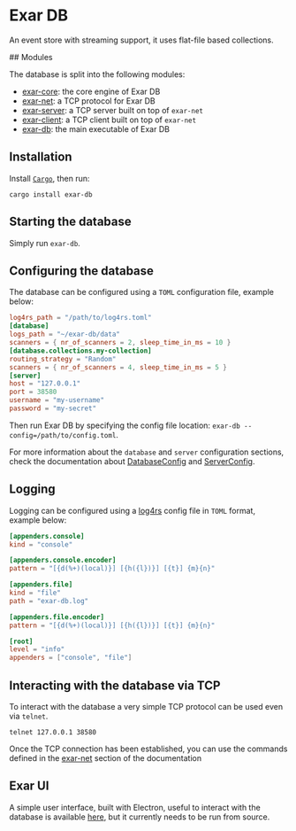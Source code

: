 # Exar DB

An event store with streaming support, it uses flat-file based collections.

## Modules

The database is split into the following modules:

- [exar-core](https://github.com/bfil/exar-db/tree/master/exar-core): the core engine of Exar DB
- [exar-net](https://github.com/bfil/exar-db/tree/master/exar-net): a TCP protocol for Exar DB
- [exar-server](https://github.com/bfil/exar-db/tree/master/exar-server): a TCP server built on top of `exar-net`
- [exar-client](https://github.com/bfil/exar-db/tree/master/exar-client): a TCP client built on top of `exar-net`
- [exar-db](https://github.com/bfil/exar-db/tree/master/exar-db): the main executable of Exar DB

## Installation

Install [`Cargo`](https://crates.io/install), then run:

```
cargo install exar-db
```

## Starting the database

Simply run `exar-db`.

## Configuring the database

The database can be configured using a `TOML` configuration file, example below:

```toml
log4rs_path = "/path/to/log4rs.toml"
[database]
logs_path = "~/exar-db/data"
scanners = { nr_of_scanners = 2, sleep_time_in_ms = 10 }
[database.collections.my-collection]
routing_strategy = "Random"
scanners = { nr_of_scanners = 4, sleep_time_in_ms = 5 }
[server]
host = "127.0.0.1"
port = 38580
username = "my-username"
password = "my-secret"
```

Then run Exar DB by specifying the config file location: `exar-db --config=/path/to/config.toml`.

For more information about the `database` and `server` configuration sections,
check the documentation about
[DatabaseConfig](https://bfil.github.io/exar-db/exar/struct.DatabaseConfig.html) and
[ServerConfig](https://bfil.github.io/exar-db/exar_server/struct.ServerConfig.html).

## Logging

Logging can be configured using a [log4rs](https://github.com/sfackler/log4rs) config file in `TOML` format, example below:

```toml
[appenders.console]
kind = "console"

[appenders.console.encoder]
pattern = "[{d(%+)(local)}] [{h({l})}] [{t}] {m}{n}"

[appenders.file]
kind = "file"
path = "exar-db.log"

[appenders.file.encoder]
pattern = "[{d(%+)(local)}] [{h({l})}] [{t}] {m}{n}"

[root]
level = "info"
appenders = ["console", "file"]
```

## Interacting with the database via TCP

To interact with the database a very simple TCP protocol can be used even via `telnet`.

```
telnet 127.0.0.1 38580
```

Once the TCP connection has been established, you can use the commands defined in the
[exar-net](https://bfil.github.io/exar-db/exar_net/index.html)
section of the documentation

## Exar UI

A simple user interface, built with Electron, useful to interact with the database is available [here](https://github.com/bfil/exar-db/tree/master/exar-ui), but it currently needs to be run from source.
